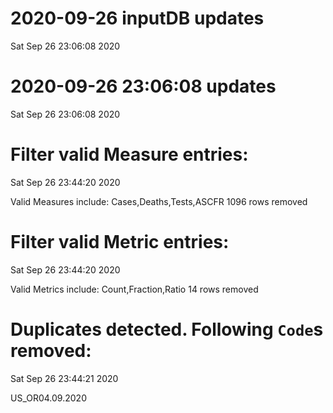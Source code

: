 
# 2020-09-26 inputDB updates 
 Sat Sep 26 23:06:08 2020 


# 2020-09-26 23:06:08 updates 
 Sat Sep 26 23:06:08 2020 


# Filter valid Measure entries: 
 Sat Sep 26 23:44:20 2020 

Valid Measures include: Cases,Deaths,Tests,ASCFR
 1096 rows removed
# Filter valid Metric entries: 
 Sat Sep 26 23:44:20 2020 

Valid Metrics include: Count,Fraction,Ratio
 14 rows removed
# Duplicates detected. Following `Code`s removed: 
 Sat Sep 26 23:44:21 2020 

US_OR04.09.2020